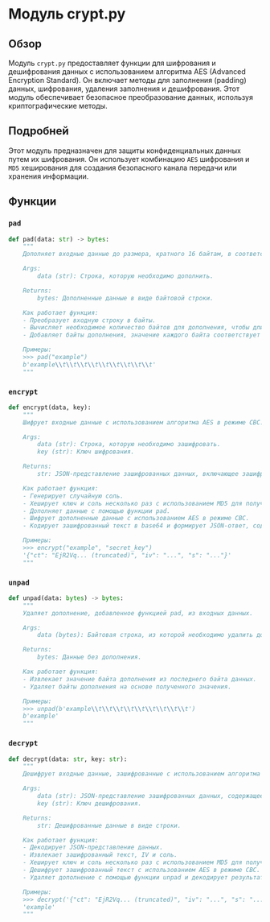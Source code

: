# Модуль crypt.py

## Обзор

Модуль `crypt.py` предоставляет функции для шифрования и дешифрования данных с использованием алгоритма AES (Advanced Encryption Standard). Он включает методы для заполнения (padding) данных, шифрования, удаления заполнения и дешифрования. Этот модуль обеспечивает безопасное преобразование данных, используя криптографические методы.

## Подробней

Этот модуль предназначен для защиты конфиденциальных данных путем их шифрования. Он использует комбинацию `AES` шифрования и `MD5` хеширования для создания безопасного канала передачи или хранения информации.

## Функции

### `pad`

```python
def pad(data: str) -> bytes:
    """
    Дополняет входные данные до размера, кратного 16 байтам, в соответствии со стандартом PKCS#7.

    Args:
        data (str): Строка, которую необходимо дополнить.

    Returns:
        bytes: Дополненные данные в виде байтовой строки.

    Как работает функция:
    - Преобразует входную строку в байты.
    - Вычисляет необходимое количество байтов для дополнения, чтобы длина данных стала кратна 16.
    - Добавляет байты дополнения, значение каждого байта соответствует количеству добавленных байтов.

    Примеры:
    >>> pad("example")
    b'example\\t\\t\\t\\t\\t\\t\\t\\t\\t'
    """
```

### `encrypt`

```python
def encrypt(data, key):
    """
    Шифрует входные данные с использованием алгоритма AES в режиме CBC.

    Args:
        data (str): Строка, которую необходимо зашифровать.
        key (str): Ключ шифрования.

    Returns:
        str: JSON-представление зашифрованных данных, включающее зашифрованный текст, вектор инициализации (IV) и соль.

    Как работает функция:
    - Генерирует случайную соль.
    - Хеширует ключ и соль несколько раз с использованием MD5 для получения ключа шифрования и вектора инициализации.
    - Дополняет данные с помощью функции pad.
    - Шифрует дополненные данные с использованием AES в режиме CBC.
    - Кодирует зашифрованный текст в base64 и формирует JSON-ответ, содержащий зашифрованный текст, IV и соль.

    Примеры:
    >>> encrypt("example", "secret_key")
    '{"ct": "EjR2Vq... (truncated)", "iv": "...", "s": "..."}'
    """
```

### `unpad`

```python
def unpad(data: bytes) -> bytes:
    """
    Удаляет дополнение, добавленное функцией pad, из входных данных.

    Args:
        data (bytes): Байтовая строка, из которой необходимо удалить дополнение.

    Returns:
        bytes: Данные без дополнения.

    Как работает функция:
    - Извлекает значение байта дополнения из последнего байта данных.
    - Удаляет байты дополнения на основе полученного значения.

    Примеры:
    >>> unpad(b'example\\t\\t\\t\\t\\t\\t\\t\\t\\t')
    b'example'
    """
```

### `decrypt`

```python
def decrypt(data: str, key: str):
    """
    Дешифрует входные данные, зашифрованные с использованием алгоритма AES в режиме CBC.

    Args:
        data (str): JSON-представление зашифрованных данных, содержащее зашифрованный текст, вектор инициализации (IV) и соль.
        key (str): Ключ дешифрования.

    Returns:
        str: Дешифрованные данные в виде строки.

    Как работает функция:
    - Декодирует JSON-представление данных.
    - Извлекает зашифрованный текст, IV и соль.
    - Хеширует ключ и соль несколько раз с использованием MD5 для получения ключа дешифрования.
    - Дешифрует зашифрованный текст с использованием AES в режиме CBC.
    - Удаляет дополнение с помощью функции unpad и декодирует результат в строку.

    Примеры:
    >>> decrypt('{"ct": "EjR2Vq... (truncated)", "iv": "...", "s": "..."}', "secret_key")
    'example'
    """